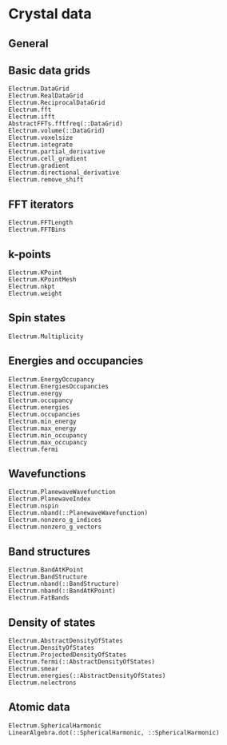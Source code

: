 # Crystal data

## General

## Basic data grids
```@docs
Electrum.DataGrid
Electrum.RealDataGrid
Electrum.ReciprocalDataGrid
Electrum.fft
Electrum.ifft
AbstractFFTs.fftfreq(::DataGrid)
Electrum.volume(::DataGrid)
Electrum.voxelsize
Electrum.integrate
Electrum.partial_derivative
Electrum.cell_gradient
Electrum.gradient
Electrum.directional_derivative
Electrum.remove_shift 
```

## FFT iterators
```@docs
Electrum.FFTLength
Electrum.FFTBins
```

## k-points
```@docs
Electrum.KPoint
Electrum.KPointMesh
Electrum.nkpt
Electrum.weight
```

## Spin states
```@docs
Electrum.Multiplicity
```

## Energies and occupancies
```@docs
Electrum.EnergyOccupancy
Electrum.EnergiesOccupancies
Electrum.energy
Electrum.occupancy
Electrum.energies
Electrum.occupancies
Electrum.min_energy
Electrum.max_energy
Electrum.min_occupancy
Electrum.max_occupancy
Electrum.fermi
```

## Wavefunctions
```@docs
Electrum.PlanewaveWavefunction
Electrum.PlanewaveIndex
Electrum.nspin
Electrum.nband(::PlanewaveWavefunction)
Electrum.nonzero_g_indices
Electrum.nonzero_g_vectors
```

## Band structures
```@docs
Electrum.BandAtKPoint
Electrum.BandStructure
Electrum.nband(::BandStructure)
Electrum.nband(::BandAtKPoint)
Electrum.FatBands
```

## Density of states
```@docs
Electrum.AbstractDensityOfStates
Electrum.DensityOfStates
Electrum.ProjectedDensityOfStates
Electrum.fermi(::AbstractDensityOfStates)
Electrum.smear
Electrum.energies(::AbstractDensityOfStates)
Electrum.nelectrons
```

## Atomic data
```@docs
Electrum.SphericalHarmonic
LinearAlgebra.dot(::SphericalHarmonic, ::SphericalHarmonic)
```
